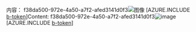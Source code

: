 <span data-ttu-id="ee6d6-101">内容： f38da500-972e-4a50-a7f2-afed3141d0f3![图像](bf1d074a-53f9-4f16-b866-40f7bb856bc4.png)
[AZURE.INCLUDE [b-token](3cf84a51-7b57-44e8-b45f-a5dbde7df9c4.md)]</span><span class="sxs-lookup"><span data-stu-id="ee6d6-101">Content: f38da500-972e-4a50-a7f2-afed3141d0f3![image](bf1d074a-53f9-4f16-b866-40f7bb856bc4.png)
[AZURE.INCLUDE [b-token](3cf84a51-7b57-44e8-b45f-a5dbde7df9c4.md)]</span></span>
